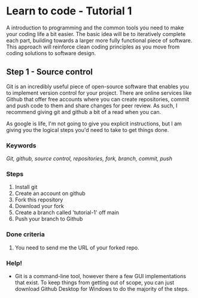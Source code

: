 # Learn to code - Tutorial 1
A introduction to programming and the common tools you need to make your coding life a bit easier.
The basic idea will be to iteratively complete each part, building towards a larger more fully functional piece of software. This approach will reinforce clean coding principles as you move from coding solutions to software design.

## Step 1 - Source control
Git is an incredibly useful piece of open-source software that enables you to implement version control for your project. There are online services like Github that offer free accounts where you can create repositories, commit and push code to them and share changes for peer review. As such, I recommend giving git and github a bit of a read when you can.

As google is life, I'm not going to give you explicit instructions, but I am giving you the logical steps you'd need to take to get things done.

### Keywords
*Git, github, source control, repositories, fork, branch, commit, push*

### Steps
1. Install git 
2. Create an account on github
3. Fork this repository
4. Download your fork
5. Create a branch called 'tutorial-1' off main
6. Push your branch to Github

### Done criteria
1. You need to send me the URL of your forked repo.

### Help!
 - Git is a command-line tool, however there a few GUI implementations that exist. To keep things from getting out of scope, you can just download Github Desktop for Windows to do the majority of the steps.
